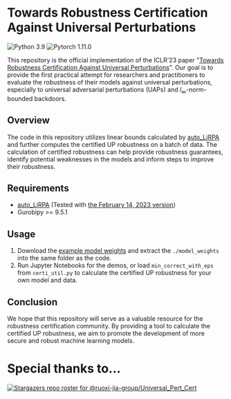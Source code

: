 # Towards Robustness Certification Against Universal Perturbations
![Python 3.9](https://img.shields.io/badge/python-3.9-DodgerBlue.svg?style=plastic)
![Pytorch 1.11.0](https://img.shields.io/badge/pytorch-1.11.0-DodgerBlue.svg?style=plastic)

This repository is the official implementation of the ICLR'23 paper "[Towards Robustness Certification Against Universal Perturbations](https://openreview.net/forum?id=7GEvPKxjtt)". Our goal is to provide the first practical attempt for researchers and practitioners to evaluate the robustness of their models against universal perturbations, especially to universal adversarial perturbations (UAPs) and $l_{\infty}$-norm-bounded backdoors.

## Overview

The code in this repository utilizes linear bounds calculated by [auto_LiRPA](https://github.com/Verified-Intelligence/auto_LiRPA) and further computes the certified UP robustness on a batch of data. The calculation of certified robustness can help provide robustness guarantees, identify potential weaknesses in the models and inform steps to improve their robustness.

## Requirements

+ [auto_LiRPA](https://github.com/Verified-Intelligence/auto_LiRPA) (Tested with [the February 14, 2023 version](https://github.com/Verified-Intelligence/auto_LiRPA/tree/d2592c13198e0eb536967186758c264604b59539))
+ Gurobipy >= 9.5.1

## Usage

1. Download the [example model weights](https://drive.google.com/file/d/1HACz7XpmGn7IdaS90MOg3sbg5J93J1Hz/view?usp=share_link) and extract the `./model_weights` into the same folder as the code.
2. Run Jupyter Notebooks for the demos, or load `min_correct_with_eps` from `certi_util.py` to calculate the certified UP robustness for your own model and data.

## Conclusion

We hope that this repository will serve as a valuable resource for the robustness certification community. By providing a tool to calculate the certified UP robustness, we aim to promote the development of more secure and robust machine learning models.

# Special thanks to...
[![Stargazers repo roster for @ruoxi-jia-group/Universal_Pert_Cert](https://reporoster.com/stars/ruoxi-jia-group/Universal_Pert_Cert)](https://github.com/ruoxi-jia-group/Universal_Pert_Cert/stargazers)
